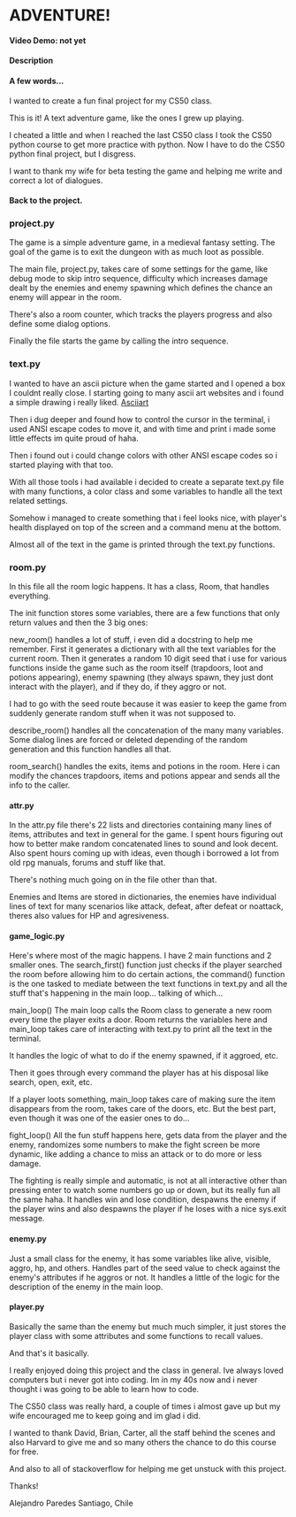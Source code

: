 # ADVENTURE!

#### Video Demo: not yet

#### Description


#### A few words...

I wanted to create a fun final project for my CS50 class.

This is it! A text adventure game, like the ones I grew up playing.

I cheated a little and when I reached the last CS50 class I took the CS50 python
course to get more practice with python. Now I have to do the CS50 python final
project, but I disgress.

I want to thank my wife for beta testing the game and helping me write and
correct a lot of dialogues.


#### Back to the project.

### project.py
The game is a simple adventure game, in a medieval fantasy setting. The goal of
the game is to exit the dungeon with as much loot as possible.

The main file, project.py, takes care of some settings for the game, like debug
mode to skip intro sequence, difficulty which increases damage dealt by the 
enemies and enemy spawning which defines the chance an enemy will appear in the
room.

There's also a room counter, which tracks the players progress and also define
some dialog options.

Finally the file starts the game by calling the intro sequence.

### text.py
I wanted to have an ascii picture when the game started and I opened a box 
I couldnt really close. I starting going to many ascii art websites and i 
found a simple drawing i really liked. [Asciiart](https://www.asciiart.eu/)

Then i dug deeper and found how to control the cursor in the terminal, i used
ANSI escape codes to move it, and with time and print i made some little effects
im quite proud of haha.

Then i found out i could change colors with other ANSI escape codes so i started
playing with that too.

With all those tools i had available i decided to create a separate text.py file
with many functions, a color class and some variables to handle all the text 
related settings.

Somehow i managed to create something that i feel looks nice, with player's
health displayed on top of the screen and a command menu at the bottom.

Almost all of the text in the game is printed through the text.py functions.

### room.py
In this file all the room logic happens. It has a class, Room, that handles
everything. 

The init function stores some variables, there are a few functions that only
return values and then the 3 big ones:

new_room() handles a lot of stuff, i even did a docstring to help me remember.
First it generates a dictionary with all the text variables for the current
room. Then it generates a random 10 digit seed that i use for various functions
inside the game such as the room itself (trapdoors, loot and potions appearing),
enemy spawning (they always spawn, they just dont interact with the player),
and if they do, if they aggro or not. 

I had to go with the seed route because it was easier to keep the game from 
suddenly generate random stuff when it was not supposed to.

describe_room() handles all the concatenation of the many many variables. Some 
dialog lines are forced or deleted depending of the random generation and this 
function handles all that.

room_search() handles the exits, items and potions in the room. Here i can 
modify the chances trapdoors, items and potions appear and sends all the info 
to the caller.

#### attr.py 
In the attr.py file there's 22 lists and directories containing
many lines of items, attributes and text in general for the game. I spent hours
figuring out how to better make random concatenated lines to sound and look 
decent. Also spent hours coming up with ideas, even though i borrowed a lot from
old rpg manuals, forums and stuff like that.

There's nothing much going on in the file other than that.

Enemies and Items are stored in dictionaries, the enemies have individual lines
of text for many scenarios like attack, defeat, after defeat or noattack, theres
also values for HP and agresiveness.

#### game_logic.py
Here's where most of the magic happens. I have 2 main functions and 2 smaller
ones. The search_first() function just checks if the player searched the room
before allowing him to do certain actions, the command() function is the one
tasked to mediate between the text functions in text.py and all the stuff that's
happening in the main loop... talking of which...

main_loop() The main loop calls the Room class to generate a new room every time
the player exits a door. Room returns the variables here and main_loop takes care
of interacting with text.py to print all the text in the terminal.

It handles the logic of what to do if the enemy spawned, if it aggroed, etc. 

Then it goes through every command the player has at his disposal like search,
open, exit, etc.

If a player loots something, main_loop takes care of making sure the item
disappears from the room, takes care of the doors, etc. But the best part, even
though it was one of the easier ones to do...

fight_loop() All the fun stuff happens here, gets data from the player and the
enemy, randomizes some numbers to make the fight screen be more dynamic, like
adding a chance to miss an attack or to do more or less damage.

The fighting is really simple and automatic, is not at all interactive other than
pressing enter to watch some numbers go up or down, but its really fun all the 
same haha. It handles win and lose condition, despawns the enemy if the player 
wins and also despawns the player if he loses with a nice sys.exit message.

#### enemy.py
Just a small class for the enemy, it has some variables like alive, visible,
aggro, hp, and others. Handles part of the seed value to check against the
enemy's attributes if he aggros or not. It handles a little of the logic for the
description of the enemy in the main loop.

#### player.py
Basically the same than the enemy but much much simpler, it just stores the 
player class with some attributes and some functions to recall values.



And that's it basically.

I really enjoyed doing this project and the class in general. Ive always loved
computers but i never got into coding. Im in my 40s now and i never thought i 
was going to be able to learn how to code.

The CS50 class was really hard, a couple of times i almost gave up but my wife 
encouraged me to keep going and im glad i did.

I wanted to thank David, Brian, Carter, all the staff behind the scenes and also
Harvard to give me and so many others the chance to do this course for free.

And also to all of stackoverflow for helping me get unstuck with this project.

Thanks!

Alejandro Paredes
Santiago, Chile